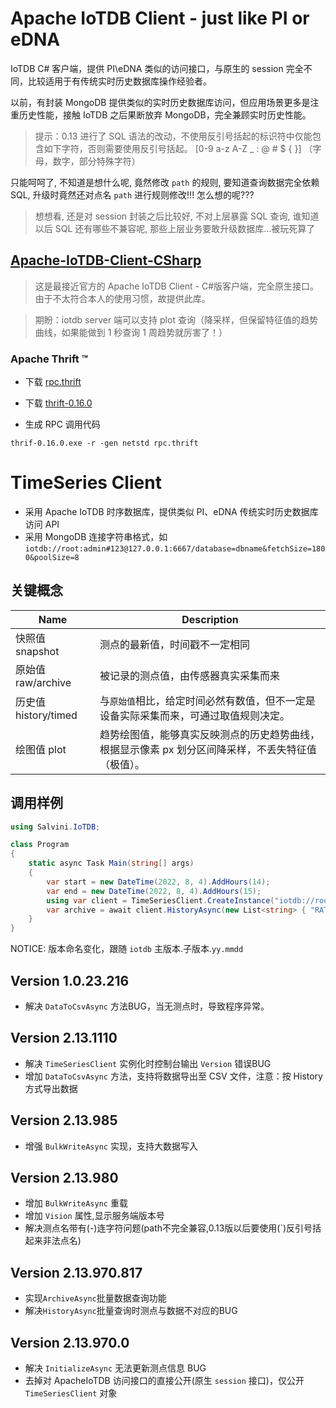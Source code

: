# Apache IoTDB Client - just like PI or eDNA

IoTDB C# 客户端，提供 PI\eDNA 类似的访问接口，与原生的 session 完全不同，比较适用于有传统实时历史数据库操作经验者。

以前，有封装 MongoDB 提供类似的实时历史数据库访问，但应用场景更多是注重历史性能，接触 IoTDB 之后果断放弃 MongoDB，完全兼顾实时历史性能。

> 提示：0.13 进行了 SQL 语法的改动，不使用反引号括起的标识符中仅能包含如下字符，否则需要使用反引号括起。 [0-9 a-z A-Z _ : @ # $ { }] （字母，数字，部分特殊字符）

只能呵呵了, 不知道是想什么呢, 竟然修改 `path` 的规则, 要知道查询数据完全依赖SQL, 升级时竟然还对点名 `path` 进行规则修改!!! 怎么想的呢???

> 想想看, 还是对 session 封装之后比较好, 不对上层暴露 SQL 查询, 谁知道以后 SQL 还有哪些不兼容呢, 那些上层业务要敢升级数据库...被玩死算了

## [Apache-IoTDB-Client-CSharp](https://github.com/eedalong/Apache-IoTDB-Client-CSharp)

> 这是最接近官方的 Apache IoTDB Client - C#版客户端，完全原生接口。由于不太符合本人的使用习惯，故提供此库。


> 期盼：iotdb server 端可以支持 plot 查询（降采样，但保留特征值的趋势曲线，如果能做到 1 秒查询 1 周趋势就厉害了！）

### Apache Thrift ™

- 下载 [rpc.thrift](https://github.com/apache/iotdb/blob/master/thrift/src/main/thrift/rpc.thrift)
- 下载 [thrift-0.16.0](http://www.apache.org/dyn/closer.cgi?path=/thrift/0.16.0/thrift-0.16.0.exe)

- 生成 RPC 调用代码

```
thrif-0.16.0.exe -r -gen netstd rpc.thrift
```

# TimeSeries Client

- 采用 Apache IoTDB 时序数据库，提供类似 PI、eDNA 传统实时历史数据库访问 API
- 采用 MongoDB 连接字符串格式，如 `iotdb://root:admin#123@127.0.0.1:6667/database=dbname&fetchSize=1800&poolSize=8`

## 关键概念

| Name                 | Description                                                                                        |
| -------------------- | -------------------------------------------------------------------------------------------------- |
| 快照值 snapshot      | 测点的最新值，时间戳不一定相同                                                                     |
| 原始值 raw/archive   | 被记录的测点值，由传感器真实采集而来                                                               |
| 历史值 history/timed | 与`原始值`相比，给定时间必然有数值，但不一定是设备实际采集而来，可通过取值规则决定。               |
| 绘图值 plot          | 趋势绘图值，能够真实反映测点的历史趋势曲线，根据显示像素 px 划分区间降采样，不丢失特征值（极值）。 |

## 调用样例

```C#
using Salvini.IoTDB;

class Program
{
    static async Task Main(string[] args)
    {
        var start = new DateTime(2022, 8, 4).AddHours(14);
        var end = new DateTime(2022, 8, 4).AddHours(15);
        using var client = TimeSeriesClient.CreateInstance("iotdb://root:admin#123@127.0.0.1:6667/database=mydb1");  
        var archive = await client.HistoryAsync(new List<string> { "RATE_PV" },start ,end, 4);
    }
}

```

NOTICE: 版本命名变化，跟随 `iotdb` 主版本.子版本.`yy.mmdd`


## Version 1.0.23.216
- 解决 `DataToCsvAsync` 方法BUG，当无测点时，导致程序异常。


## Version 2.13.1110
- 解决 `TimeSeriesClient` 实例化时控制台输出 `Version` 错误BUG
- 增加 `DataToCsvAsync` 方法，支持将数据导出至 CSV 文件，注意：按 History 方式导出数据


## Version 2.13.985
- 增强 `BulkWriteAsync` 实现，支持大数据写入



## Version 2.13.980

- 增加 `BulkWriteAsync` 重载
- 增加 `Vision` 属性,显示服务端版本号
- 解决测点名带有(-)连字符问题(path不完全兼容,0.13版以后要使用(\`)反引号括起来非法点名)


## Version 2.13.970.817

- 实现`ArchiveAsync`批量数据查询功能
- 解决`HistoryAsync`批量查询时测点与数据不对应的BUG


## Version 2.13.970.0

- 解决 `InitializeAsync` 无法更新测点信息 BUG
- 去掉对 ApacheIoTDB 访问接口的直接公开(原生 `session` 接口)，仅公开 `TimeSeriesClient` 对象
